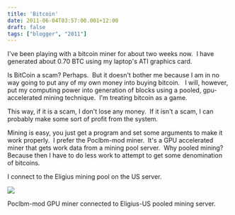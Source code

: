 ```yaml
---
title: 'Bitcoin'
date: 2011-06-04T03:57:00.001+12:00
draft: false
tags: ["blogger", "2011"]
---
```


I've been playing with a bitcoin miner for about two weeks now.  I have generated about 0.70 BTC using my laptop's ATI graphics card.

  

Is BitCoin a scam? Perhaps.  But it doesn't bother me because I am in no way going to put any of my own money into buying bitcoin.   I will, however, put my computing power into generation of blocks using a pooled, gpu-accelerated mining technique.  I'm treating bitcoin as a game.  

This way, if it is a scam, I don't lose any money.  If it isn't a scam, I can probably make some sort of profit from the system.

  

Mining is easy, you just get a program and set some arguments to make it work properly.  I prefer the Poclbm-mod miner.  It's a GPU accelerated miner that gets work data from a mining pool server.  Why pooled mining? Because then I have to do less work to attempt to get some denomination of bitcoins.

  

I connect to the Eligius mining pool on the US server.

  

[![](http://4.bp.blogspot.com/-WOC37go5iIM/TekD71N2OXI/AAAAAAAAADA/qp2caCWY55E/s640/btc.png)](http://4.bp.blogspot.com/-WOC37go5iIM/TekD71N2OXI/AAAAAAAAADA/qp2caCWY55E/s1600/btc.png)

Poclbm-mod GPU miner connected to Eligius-US pooled mining server.
